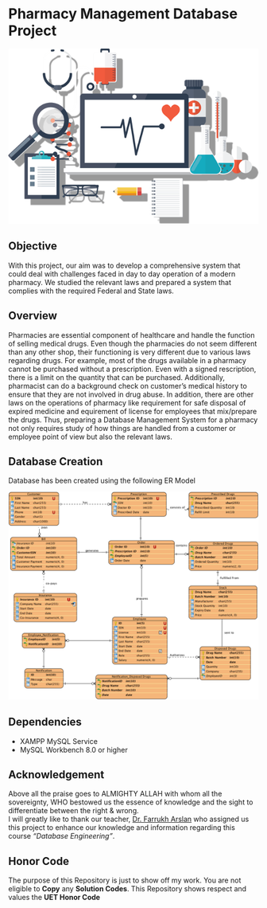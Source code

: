 # Pharmacy Management Database Project

<p align="center">
  <img src="Resources/cover.png"/>
</p>

## Objective

With this project, our aim was to develop a
comprehensive system that could deal with challenges faced in day to day operation of a modern pharmacy. We studied
the relevant laws and prepared a system that complies with the required Federal and State laws.

## Overview

Pharmacies are essential component of healthcare and handle the function of selling medical drugs. Even though the pharmacies do not seem different than any other shop, their functioning is very different due to various laws regarding drugs. For example, most of the drugs available in a pharmacy cannot be purchased without a prescription. Even with a signed rescription, there is a limit on the quantity that can be purchased. Additionally, pharmacist can do a background check on customer’s medical history to ensure that they are not involved in drug abuse. In addition, there are other laws on the operations of pharmacy like requirement for safe disposal of expired medicine and equirement of license for employees that mix/prepare the drugs. Thus, preparing a Database Management System for a pharmacy not only requires study of how things are handled from a customer or employee point of view but also the relevant laws.

## Database Creation

Database has been created using the following ER Model

<p align="center">
  <img src="Resources/ER Diagram.png"/>
</p>

## Dependencies

* XAMPP MySQL Service
* MySQL Workbench 8.0 or higher

## Acknowledgement

Above all the praise goes to ALMIGHTY ALLAH with whom all the
sovereignty, WHO bestowed us the essence of knowledge and the sight to differentiate between the right & wrong. </br>
I will greatly like to thank our teacher, [Dr. Farrukh Arslan](mailto:farrukh_arslan@uet.edu.p) who assigned us this project to enhance our knowledge and information regarding this course _“Database Engineering”_. 

## Honor Code

The purpose of this Repository is just to show off my work. You are not eligible to **Copy** any **Solution Codes**. This Repository shows respect and values the **UET Honor Code**